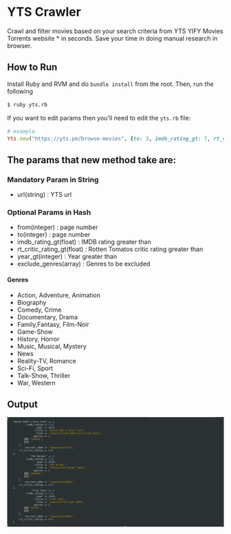 # YTS Crawler
Crawl and filter movies based on your search criteria from YTS YIFY Movies Torrents website * in seconds. Save your time in doing manual research in browser.

## How to Run
Install Ruby and RVM and do `bundle install` from the root. Then, run the following
```sh
$ ruby yts.rb
```
If you want to edit params then you'll need to edit the `yts.rb` file:
```ruby
# example
Yts.new("https://yts.pm/browse-movies", {to: 3, imdb_rating_gt: 7, rt_cirtic_rating_gt: 70, year_gt: 1990})
```

## The params that new method take are:
### Mandatory Param in String
* url(string) : YTS url

### Optional Params in Hash
* from(integer) : page number
* to(integer) : page number
* imdb_rating_gt(float) : IMDB rating greater than
* rt_critic_rating_gt(float) : Rotten Tomatos critic rating greater than
* year_gt(integer) : Year greater than
* exclude_genres(array) : Genres to be excluded


#### Genres
* Action, Adventure, Animation
* Biography 
* Comedy, Crime 
* Documentary, Drama 
* Family,Fantasy, Film-Noir 
* Game-Show 
* History, Horror 
* Music, Musical, Mystery 
* News 
* Reality-TV, Romance 
* Sci-Fi, Sport 
* Talk-Show, Thriller 
* War, Western

## Output
![](yts-output.png)